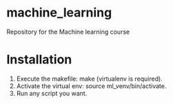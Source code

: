 # machine_learning
Repository for the Machine learning course


# Installation
1. Execute the makefile: make (virtualenv is required).
2. Activate the virtual env: source ml_venv/bin/activate.
3. Run any script you want.
